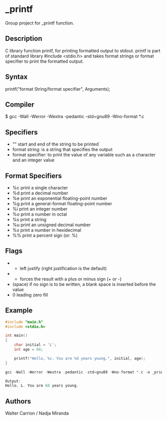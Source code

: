 # _printf

Group project for _printf function.

## Description

C library function printf, for printing formatted output to stdout.
printf is part of standard library #include <stdio.h> and takes format
strings or format specifier to print the formatted output.

## Syntax

printf("format String/format specifier", Arguments);

## Compiler

$ gcc -Wall -Werror -Wextra -pedantic -std=gnu89 -Wno-format *.c

## Specifiers
- "" start and end of the string to be printed`
- format string: is a string that specifies the output
- format specifier: to print the value of any variable such as a character and an integer value

## Format Specifiers

- %c print a single character
- %d print a decimal number
- %e print an exponential floating-point number
- %g print a general-format floating-point number
- %i print an integer number
- %o print a number in octal
- %s print a string
- %u print an unsigned decimal number
- %x print a number in hexidecimal
- %% print a percent sign (or: \%)


## Flags

- - left justify (right justification is the default)
- + forces the result with a plus or minus sign (+ or -)
- (space) if no sign is to be written, a blank space is inserted before the value
- 0 leading zero fill

## Example
```c
#include "main.h"
#include <stdio.h>

int main()
{
    char initial = 'L';
    int age = 68;

    printf("Hello, %c. You are %d years young.", initial, age);
}

gcc -Wall -Werror -Wextra -pedantic -std=gnu89 -Wno-format *.c -o _print

Output:
Hello, L. You are 68 years young.
```

## Authors

Walter Carrion / Nadja Miranda
